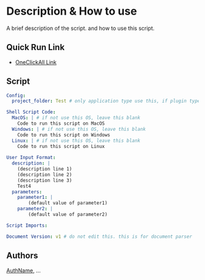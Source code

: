 # Description & How to use
A brief description of the script. and how to use this script.

## Quick Run Link
- [OneClickAll Link](http://oneclickall.com/your-script)

## Script
```yaml
Config: 
  project_folder: Test # only application type use this, if plugin type, leave this blank

Shell Script Code:
  MacOS: | # if not use this OS, leave this blank
    Code to run this script on MacOS
  Windows: | # if not use this OS, leave this blank
    Code to run this script on Windows
  Linux: | # if not use this OS, leave this blank
    Code to run this script on Linux
    
User Input Format:
  description: |
    (description line 1)
    (description line 2)
    (description line 3)
    Test4
  parameters:
    parameter1: |
        (default value of parameter1)
    parameter2: |
        (default value of parameter2)

Script Imports:

Document Version: v1 # do not edit this. this is for document parser

```

## Authors
[AuthName](http://oneclickall.com/your-script), ...